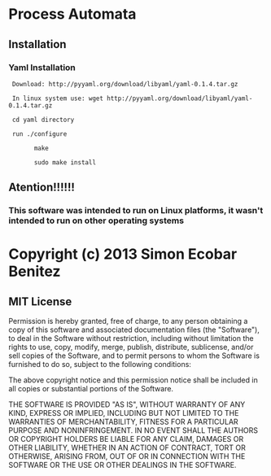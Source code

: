 # Process Automata

## Installation

### Yaml Installation

     Download: http://pyyaml.org/download/libyaml/yaml-0.1.4.tar.gz

     In linux system use: wget http://pyyaml.org/download/libyaml/yaml-0.1.4.tar.gz

     cd yaml directory

     run ./configure

           make

           sudo make install

## Atention!!!!!!

### This software was intended to run on Linux platforms, it wasn't intended to run on other operating systems

# Copyright (c) 2013 Simon Ecobar Benitez

## MIT License

  Permission is hereby granted, free of charge, to any person obtaining
  a copy of this software and associated documentation files (the
  "Software"), to deal in the Software without restriction, including
  without limitation the rights to use, copy, modify, merge, publish,
  distribute, sublicense, and/or sell copies of the Software, and to
  permit persons to whom the Software is furnished to do so, subject to
  the following conditions:

  The above copyright notice and this permission notice shall be
  included in all copies or substantial portions of the Software.

  THE SOFTWARE IS PROVIDED "AS IS", WITHOUT WARRANTY OF ANY KIND,
  EXPRESS OR IMPLIED, INCLUDING BUT NOT LIMITED TO THE WARRANTIES OF
  MERCHANTABILITY, FITNESS FOR A PARTICULAR PURPOSE AND
  NONINFRINGEMENT. IN NO EVENT SHALL THE AUTHORS OR COPYRIGHT HOLDERS BE
  LIABLE FOR ANY CLAIM, DAMAGES OR OTHER LIABILITY, WHETHER IN AN ACTION
  OF CONTRACT, TORT OR OTHERWISE, ARISING FROM, OUT OF OR IN CONNECTION
  WITH THE SOFTWARE OR THE USE OR OTHER DEALINGS IN THE SOFTWARE.
